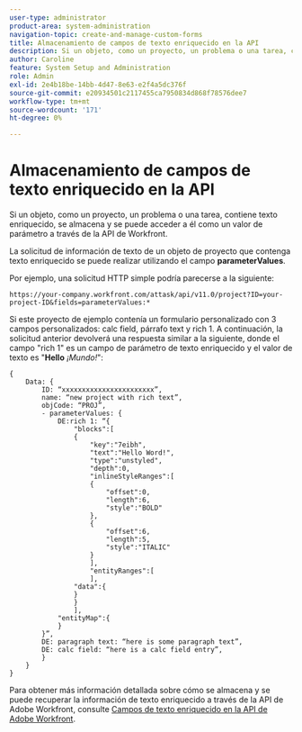 ```yaml
---
user-type: administrator
product-area: system-administration
navigation-topic: create-and-manage-custom-forms
title: Almacenamiento de campos de texto enriquecido en la API
description: Si un objeto, como un proyecto, un problema o una tarea, contiene texto enriquecido, se almacena y se puede acceder a él como un valor de parámetro a través de la API de Workfront.
author: Caroline
feature: System Setup and Administration
role: Admin
exl-id: 2e4b18be-14bb-4d47-8e63-e2f4a5dc376f
source-git-commit: e20934501c2117455ca7950834d868f78576dee7
workflow-type: tm+mt
source-wordcount: '171'
ht-degree: 0%

---
```


# Almacenamiento de campos de texto enriquecido en la API

Si un objeto, como un proyecto, un problema o una tarea, contiene texto enriquecido, se almacena y se puede acceder a él como un valor de parámetro a través de la API de Workfront.

La solicitud de información de texto de un objeto de proyecto que contenga texto enriquecido se puede realizar utilizando el campo **parameterValues**.

Por ejemplo, una solicitud HTTP simple podría parecerse a la siguiente:

`https://your-company.workfront.com/attask/api/v11.0/project?ID=your-project-ID&fields=parameterValues:*`

Si este proyecto de ejemplo contenía un formulario personalizado con 3 campos personalizados: calc field, párrafo text y rich 1. A continuación, la solicitud anterior devolverá una respuesta similar a la siguiente, donde el campo &quot;rich 1&quot; es un campo de parámetro de texto enriquecido y el valor de texto es &quot;**Hello** *¡Mundo!*&quot;:

```
{
	Data: {
		ID: “xxxxxxxxxxxxxxxxxxxxxxx”,
		name: “new project with rich text”,
		objCode: “PROJ”,
		- parameterValues: {
			DE:rich 1: “{
				"blocks":[
				{
					"key":"7eibh",
					"text":"Hello Word!",
					"type":"unstyled",
					"depth":0,
					"inlineStyleRanges":[
					{
						"offset":0,
						"length":6,
						"style":"BOLD"
					},
					{
						"offset":6,
						"length":5,
						"style":"ITALIC"
					}
					],
					"entityRanges":[
					],
				"data":{
				}
				}
				],
			"entityMap":{
			}
		}”,
		DE: paragraph text: “here is some paragraph text”,
		DE: calc field: “here is a calc field entry”,
		}
	}
}
```

Para obtener más información detallada sobre cómo se almacena y se puede recuperar la información de texto enriquecido a través de la API de Adobe Workfront, consulte [Campos de texto enriquecido en la API de Adobe Workfront](../../../wf-api/general/rich-text-field-api.md).
